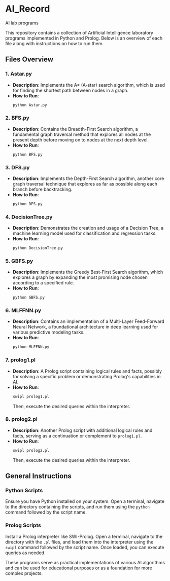 # AI_Record
AI lab programs

This repository contains a collection of Artificial Intelligence laboratory programs implemented in Python and Prolog. Below is an overview of each file along with instructions on how to run them.

## Files Overview

### 1. **Astar.py**
- **Description**: Implements the A* (A-star) search algorithm, which is used for finding the shortest path between nodes in a graph.
- **How to Run**:
  ```bash
  python Astar.py
  ```

### 2. **BFS.py**
- **Description**: Contains the Breadth-First Search algorithm, a fundamental graph traversal method that explores all nodes at the present depth before moving on to nodes at the next depth level.
- **How to Run**:
  ```bash
  python BFS.py
  ```

### 3. **DFS.py**
- **Description**: Implements the Depth-First Search algorithm, another core graph traversal technique that explores as far as possible along each branch before backtracking.
- **How to Run**:
  ```bash
  python DFS.py
  ```

### 4. **DecisionTree.py**
- **Description**: Demonstrates the creation and usage of a Decision Tree, a machine learning model used for classification and regression tasks.
- **How to Run**:
  ```bash
  python DecisionTree.py
  ```

### 5. **GBFS.py**
- **Description**: Implements the Greedy Best-First Search algorithm, which explores a graph by expanding the most promising node chosen according to a specified rule.
- **How to Run**:
  ```bash
  python GBFS.py
  ```

### 6. **MLFFNN.py**
- **Description**: Contains an implementation of a Multi-Layer Feed-Forward Neural Network, a foundational architecture in deep learning used for various predictive modeling tasks.
- **How to Run**:
  ```bash
  python MLFFNN.py
  ```

### 7. **prolog1.pl**
- **Description**: A Prolog script containing logical rules and facts, possibly for solving a specific problem or demonstrating Prolog's capabilities in AI.
- **How to Run**:
  ```bash
  swipl prolog1.pl
  ```
  Then, execute the desired queries within the interpreter.

### 8. **prolog2.pl**
- **Description**: Another Prolog script with additional logical rules and facts, serving as a continuation or complement to `prolog1.pl`.
- **How to Run**:
  ```bash
  swipl prolog2.pl
  ```
  Then, execute the desired queries within the interpreter.

## General Instructions

### Python Scripts
Ensure you have Python installed on your system. Open a terminal, navigate to the directory containing the scripts, and run them using the `python` command followed by the script name.

### Prolog Scripts
Install a Prolog interpreter like SWI-Prolog. Open a terminal, navigate to the directory with the `.pl` files, and load them into the interpreter using the `swipl` command followed by the script name. Once loaded, you can execute queries as needed.

These programs serve as practical implementations of various AI algorithms and can be used for educational purposes or as a foundation for more complex projects.


